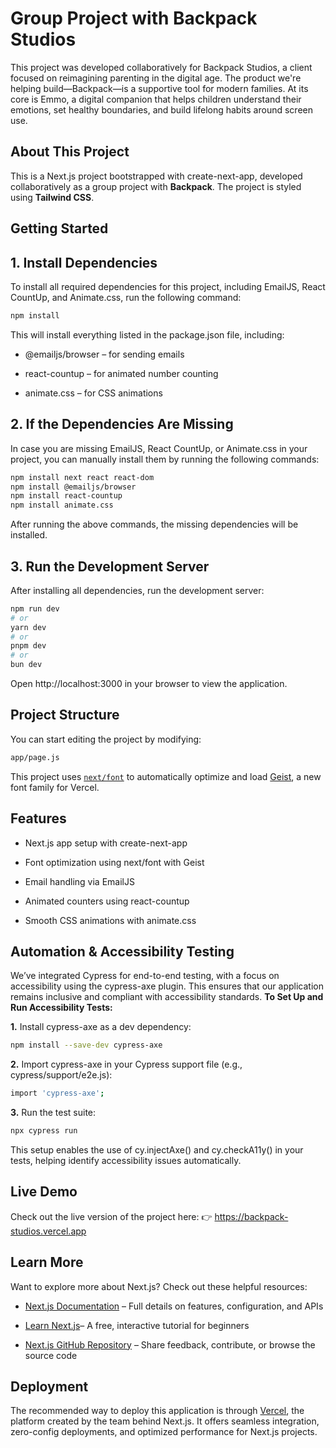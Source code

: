 # Group Project with Backpack Studios
This project was developed collaboratively for Backpack Studios, a client focused on reimagining parenting in the digital age. The product we're helping build—Backpack—is a supportive tool for modern families. At its core is Emmo, a digital companion that helps children understand their emotions, set healthy boundaries, and build lifelong habits around screen use.

## About This Project
This is a Next.js project bootstrapped with create-next-app, developed collaboratively as a group project with **Backpack**. The project is styled using **Tailwind CSS**.


## Getting Started


## 1. Install Dependencies

To install all required dependencies for this project, including EmailJS, React CountUp, and Animate.css, run the following command:

```bash
npm install
```
This will install everything listed in the package.json file, including:

* @emailjs/browser – for sending emails

* react-countup – for animated number counting

* animate.css – for CSS animations

## 2. If the Dependencies Are Missing  
In case you are missing EmailJS, React CountUp, or Animate.css in your project, you can manually install them by running the following commands:
```bash
npm install next react react-dom
npm install @emailjs/browser
npm install react-countup
npm install animate.css
```
After running the above commands, the missing dependencies will be installed.

## 3. Run the Development Server
After installing all dependencies, run the development server:
```bash
npm run dev
# or
yarn dev
# or
pnpm dev
# or
bun dev
```
Open http://localhost:3000 in your browser to view the application.


## Project Structure
You can start editing the project by modifying:
```bash
app/page.js
```



This project uses [`next/font`](https://nextjs.org/docs/app/building-your-application/optimizing/fonts) to automatically optimize and load [Geist](https://vercel.com/font), a new font family for Vercel.

## Features
* Next.js app setup with create-next-app

* Font optimization using next/font with Geist

* Email handling via EmailJS

* Animated counters using react-countup

* Smooth CSS animations with animate.css


## Automation & Accessibility Testing

We’ve integrated Cypress for end-to-end testing, with a focus on accessibility using the cypress-axe plugin. This ensures that our application remains inclusive and compliant with accessibility standards.
**To Set Up and Run Accessibility Tests:**

**1.** Install cypress-axe as a dev dependency:
```bash
npm install --save-dev cypress-axe

```
**2.** Import cypress-axe in your Cypress support file (e.g., cypress/support/e2e.js):
```bash
import 'cypress-axe';
```
**3.** Run the test suite:
```bash
npx cypress run
```

This setup enables the use of cy.injectAxe() and cy.checkA11y() in your tests, helping identify accessibility issues automatically.

## Live Demo

Check out the live version of the project here:
👉 https://backpack-studios.vercel.app

## Learn More
Want to explore more about Next.js? Check out these helpful resources:

* [Next.js Documentation](https://nextjs.org/docs) – Full details on features, configuration, and APIs

* [Learn Next.js](https://nextjs.org/learn)– A free, interactive tutorial for beginners

* [Next.js GitHub Repository](https://github.com/vercel/next.js) – Share feedback, contribute, or browse the source code

## Deployment
The recommended way to deploy this application is through [Vercel](https://vercel.com/new?utm_medium=default-template&filter=next.js&utm_source=create-next-app&utm_campaign=create-next-app-readme), the platform created by the team behind Next.js. It offers seamless integration, zero-config deployments, and optimized performance for Next.js projects.  


